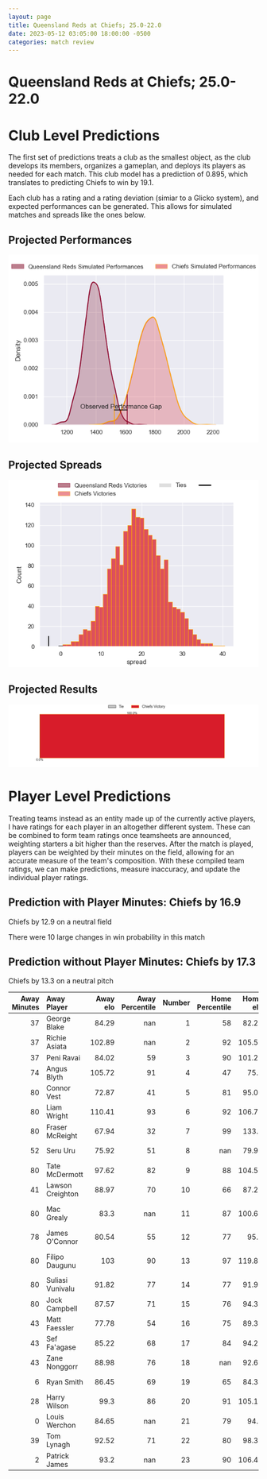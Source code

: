 ```yaml
---  
layout: page  
title: Queensland Reds at Chiefs; 25.0-22.0  
date: 2023-05-12 03:05:00 18:00:00 -0500  
categories: match review  
---
```

# Queensland Reds at Chiefs; 25.0-22.0

# Club Level Predictions


The first set of predictions treats a club as the smallest object, as the club develops its members, organizes a gameplan, and deploys its players as needed for each match. This club model has a prediction of 0.895, which translates to predicting Chiefs to win by 19.1.

Each club has a rating and a rating deviation (simiar to a Glicko system), and expected performances can be generated. This allows for simulated matches and spreads like the ones below.
## Projected Performances


![Projected Performances](plots/performances_2023-05-12-Chiefs-QueenslandReds.png)
## Projected Spreads


![Projected Spreads](plots/spreads_2023-05-12-Chiefs-QueenslandReds.png)
## Projected Results


![Projected Results](plots/resultbar_2023-05-12-Chiefs-QueenslandReds.png)
# Player Level Predictions


Treating teams instead as an entity made up of the currently active players, I have ratings for each player in an altogether different system. These can be combined to form team ratings once teamsheets are announced, weighting starters a bit higher than the reserves. After the match is played, players can be weighted by their minutes on the field, allowing for an accurate measure of the team's composition. With these compiled team ratings, we can make predictions, measure inaccuracy, and update the individual player ratings.
## Prediction with Player Minutes: Chiefs by 16.9


Chiefs by 12.9 on a neutral field

There were 10 large changes in win probability in this match
## Prediction without Player Minutes: Chiefs by 17.3


Chiefs by 13.3 on a neutral pitch



|   Away Minutes | Away Player      |   Away elo |   Away Percentile |   Number |   Home Percentile |   Home elo | Home Player            |   Home Minutes |
|---------------:|:-----------------|-----------:|------------------:|---------:|------------------:|-----------:|:-----------------------|---------------:|
|             37 | George Blake     |      84.29 |               nan |        1 |                58 |      82.28 | Jared Proffit          |             52 |
|             37 | Richie Asiata    |     102.89 |               nan |        2 |                92 |     105.57 | Bradley Slater         |             57 |
|             37 | Peni Ravai       |      84.02 |                59 |        3 |                90 |     101.23 | John Ryan              |             64 |
|             74 | Angus Blyth      |     105.72 |                91 |        4 |                47 |      75.1  | Tupou Vaa'i            |             80 |
|             80 | Connor Vest      |      72.87 |                41 |        5 |                81 |      95.08 | Josh Lord              |             13 |
|             80 | Liam Wright      |     110.41 |                93 |        6 |                92 |     106.79 | Samipeni Finau         |             80 |
|             80 | Fraser McReight  |      67.94 |                32 |        7 |                99 |     133.3  | Luke Jacobson          |             80 |
|             52 | Seru Uru         |      75.92 |                51 |        8 |               nan |      79.95 | Simon Parker           |             62 |
|             80 | Tate McDermott   |      97.62 |                82 |        9 |                88 |     104.57 | Cortez Ratima          |             63 |
|             41 | Lawson Creighton |      88.97 |                70 |       10 |                66 |      87.22 | Damian McKenzie        |             80 |
|             80 | Mac Grealy       |      83.3  |               nan |       11 |                87 |     100.69 | Etene Nanai-Seturo     |             80 |
|             78 | James O'Connor   |      80.54 |                55 |       12 |                77 |      95.2  | Rameka Poihipi         |             80 |
|             80 | Filipo Daugunu   |     103    |                90 |       13 |                97 |     119.82 | Anton Lienert-Brown    |             64 |
|             80 | Suliasi Vunivalu |      91.82 |                77 |       14 |                77 |      91.98 | Emoni Narawa           |             80 |
|             80 | Jock Campbell    |      87.57 |                71 |       15 |                76 |      94.32 | Shaun Stevenson        |             52 |
|             43 | Matt Faessler    |      77.78 |                54 |       16 |                75 |      89.35 | Tyrone Thompson        |             23 |
|             43 | Sef Fa'agase     |      85.22 |                68 |       17 |                84 |      94.21 | Ollie Norris           |             28 |
|             43 | Zane Nonggorr    |      88.98 |                76 |       18 |               nan |      92.66 | Atu Moli               |             16 |
|              6 | Ryan Smith       |      86.45 |                69 |       19 |                65 |      84.34 | Manaaki Selby-Rickit   |             67 |
|             28 | Harry Wilson     |      99.3  |                86 |       20 |                91 |     105.19 | Naitoa Ah Kuoi         |             18 |
|              0 | Louis Werchon    |      84.65 |               nan |       21 |                79 |      94.8  | Te Toiroa Tahuriorangi |             17 |
|             39 | Tom Lynagh       |      92.52 |                71 |       22 |                80 |      98.36 | Josh Ioane             |             28 |
|              2 | Patrick James    |      93.2  |               nan |       23 |                90 |     106.41 | Alex Nankivell         |             16 |

